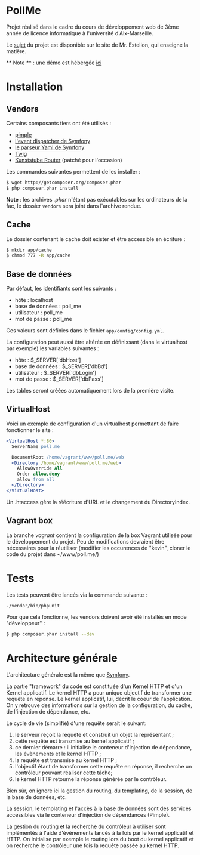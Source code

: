 PollMe
======

Projet réalisé dans le cadre du cours de développement web de 3ème année de
licence informatique à l'université d'Aix-Marseille.

Le [sujet](http://pageperso.lif.univ-mrs.fr/~bertrand.estellon/index.php?n2=35)
du projet est disponible sur le site de Mr. Estellon, qui enseigne la matière.

** Note ** : une démo est hébergée [ici](http://pollme.kevingomez.fr/)


Installation
============


## Vendors

Certains composants tiers ont été utilisés :

  * [pimple](http://pimple.sensiolabs.org/)
  * [l'event dispatcher de Symfony](https://github.com/symfony/EventDispatcher)
  * [le parseur Yaml de Symfony](https://github.com/symfony/yaml)
  * [Twig](http://twig.sensiolabs.org/)
  * [Kunststube Router](https://github.com/K-Phoen/Kunststube-Router) (patché pour l'occasion)

Les commandes suivantes permettent de les installer :

```bash
$ wget http://getcomposer.org/composer.phar
$ php composer.phar install
```

**Note** : les archives *.phar* n'étant pas exécutables sur les ordinateurs de
la fac, le dossier `vendors` sera joint dans l'archive rendue.


## Cache

Le dossier contenant le cache doit exister et être accessible en écriture :

```bash
$ mkdir app/cache
$ chmod 777 -R app/cache
```


## Base de données

Par défaut, les identifiants sont les suivants :

  * hôte : localhost
  * base de données : poll_me
  * utilisateur : poll_me
  * mot de passe : poll_me

Ces valeurs sont définies dans le fichier `app/config/config.yml`.

La configuration peut aussi être altérée en définissant (dans le virtualhost par
exemple) les variables suivantes :

  * hôte : $_SERVER['dbHost']
  * base de données : $_SERVER['dbBd']
  * utilisateur : $_SERVER['dbLogin']
  * mot de passe : $_SERVER['dbPass']

Les tables seront créées automatiquement lors de la première visite.


## VirtualHost

Voici un exemple de configuration d'un virtualhost permettant de faire
fonctionner le site :

```apache
<VirtualHost *:80>
  ServerName poll.me

  DocumentRoot /home/vagrant/www/poll.me/web
  <Directory /home/vagrant/www/poll.me/web>
    AllowOverride All
    Order allow,deny
    allow from all
  </Directory>
</VirtualHost>
```

Un .htaccess gère la réécriture d'URL et le changement du DirectoryIndex.


## Vagrant box

La branche _vagrant_ contient la configuration de la box Vagrant utilisée pour
le développement du projet. Peu de modifications devraient être nécessaires pour
la réutiliser (modifier les occurences de "kevin", cloner le code du projet dans
~/www/poll.me/)


Tests
=====


Les tests peuvent être lancés via la commande suivante :

```bash
./vendor/bin/phpunit
```

Pour que cela fonctionne, les vendors doivent avoir été installés en mode
"développeur" :

```bash
$ php composer.phar install --dev
```


Architecture générale
=====================


L'architecture générale est la même que [Symfony](http://www.symfony.com).

La partie "framework" du code est constituée d'un Kernel HTTP et d'un Kernel applicatif.
Le kernel HTTP a pour unique objectif de transformer une requête en réponse.
Le kernel applicatif, lui, décrit le coeur de l'application. On y retrouve des informations sur la gestion de la
configuration, du cache, de l'injection de dépendance, etc.

Le cycle de vie (simplifié) d'une requête serait le suivant:

 1. le serveur reçoit la requête et construit un objet la représentant ;
 2. cette requête est transmise au kernel applicatif ;
 3. ce dernier démarre : il initialise le conteneur d'injection de dépendance, les évènements et le kernel HTTP ;
 4. la requête est transmise au kernel HTTP ;
 5. l'objectif étant de transformer cette requête en réponse, il recherche un contrôleur pouvant réaliser cette tâche;
 6. le kernel HTTP retourne la réponse générée par le contrôleur.

Bien sûr, on ignore ici la gestion du routing, du templating, de la session, de la base de données, etc.

La session, le templating et l'accès à la base de données sont des services accessibles via le conteneur
d'injection de dépendances (Pimple).

La gestion du routing et la recherche du contrôleur à utiliser sont implémentés à l'aide d'événements lancés à la
fois par le kernel applicatif et HTTP. On initialise par exemple le routing lors du boot du kernel applicatif et
on recherche le contrôleur une fois la requête passée au kernel HTTP.
